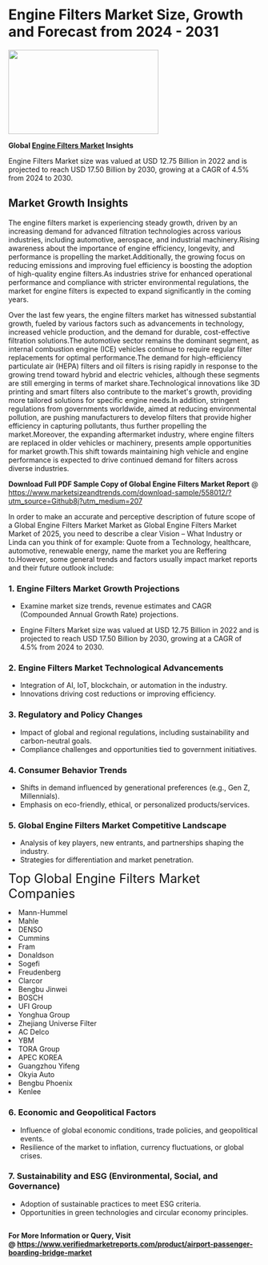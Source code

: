<H1>Engine Filters Market Size, Growth and Forecast from 2024 - 2031</H1><img class="aligncenter size-medium wp-image-584254" src="https://thirdeyenews.in/wp-content/uploads/2024/09/Global-Market-Research-300x168.jpeg" alt="" width="300" height="168" /><p><strong>Global&nbsp;<a href="https://www.marketsizeandtrends.com/download-sample/558012/?utm_source=Github8j?utm_medium=207">Engine Filters Market</a> Insights</strong></p><p>Engine Filters Market size was valued at USD 12.75 Billion in 2022 and is projected to reach USD 17.50 Billion by 2030, growing at a CAGR of 4.5% from 2024 to 2030.</p><p><h2>Market Growth Insights</h2> <p>The engine filters market is experiencing steady growth, driven by an increasing demand for advanced filtration technologies across various industries, including automotive, aerospace, and industrial machinery.Rising awareness about the importance of engine efficiency, longevity, and performance is propelling the market.Additionally, the growing focus on reducing emissions and improving fuel efficiency is boosting the adoption of high-quality engine filters.As industries strive for enhanced operational performance and compliance with stricter environmental regulations, the market for engine filters is expected to expand significantly in the coming years.</p> <p>Over the last few years, the engine filters market has witnessed substantial growth, fueled by various factors such as advancements in technology, increased vehicle production, and the demand for durable, cost-effective filtration solutions.The automotive sector remains the dominant segment, as internal combustion engine (ICE) vehicles continue to require regular filter replacements for optimal performance.The demand for high-efficiency particulate air (HEPA) filters and oil filters is rising rapidly in response to the growing trend toward hybrid and electric vehicles, although these segments are still emerging in terms of market share.Technological innovations like 3D printing and smart filters also contribute to the market's growth, providing more tailored solutions for specific engine needs.In addition, stringent regulations from governments worldwide, aimed at reducing environmental pollution, are pushing manufacturers to develop filters that provide higher efficiency in capturing pollutants, thus further propelling the market.Moreover, the expanding aftermarket industry, where engine filters are replaced in older vehicles or machinery, presents ample opportunities for market growth.This shift towards maintaining high vehicle and engine performance is expected to drive continued demand for filters across diverse industries.</p><p><span class=""><strong>Download Full PDF Sample Copy of Global Engine Filters Market Report</strong> @ <a href="https://www.marketsizeandtrends.com/download-sample/558012/?utm_source=Github8j?utm_medium=207" target="_blank">https://www.marketsizeandtrends.com/download-sample/558012/?utm_source=Github8j?utm_medium=207</a></span></p><p>In order to make an accurate and perceptive description of future scope of a Global&nbsp;Engine Filters Market Market as Global&nbsp;Engine Filters Market Market of 2025, you need to describe a clear Vision &ndash; What Industry or Linda can you think of for example: Quote from a Technology, healthcare, automotive, renewable energy, name the market you are Reffering to.However, some general trends and factors usually impact market reports and their future outlook include:</p><h3>1.&nbsp;<strong>Engine Filters Market Growth Projections</strong></h3><ul><li>Examine market size trends, revenue estimates and CAGR (Compounded Annual Growth Rate) projections.</li><li><p>Engine Filters Market size was valued at USD 12.75 Billion in 2022 and is projected to reach USD 17.50 Billion by 2030, growing at a CAGR of 4.5% from 2024 to 2030.</p></li></ul><h3>2.&nbsp;<strong>Engine Filters Market Technological Advancements</strong></h3><ul><li>Integration of AI, IoT, blockchain, or automation in the industry.</li><li>Innovations driving cost reductions or improving efficiency.</li></ul><h3>3.&nbsp;<strong>Regulatory and Policy Changes</strong></h3><ul><li>Impact of global and regional regulations, including sustainability and carbon-neutral goals.</li><li>Compliance challenges and opportunities tied to government initiatives.</li></ul><h3>4.&nbsp;<strong>Consumer Behavior Trends</strong></h3><ul><li>Shifts in demand influenced by generational preferences (e.g., Gen Z, Millennials).</li><li>Emphasis on eco-friendly, ethical, or personalized products/services.</li></ul><h3>5.&nbsp;<strong>Global Engine Filters Market Competitive Landscape</strong></h3><ul><li>Analysis of key players, new entrants, and partnerships shaping the industry.</li><li>Strategies for differentiation and market penetration.</li></ul><p data-pm-slice="1 1 []"><span style="color: inherit; font-family: inherit; font-size: 25px;">Top Global Engine Filters Market Companies</span></p><div class="" data-test-id=""><p><li>Mann-Hummel</li><li> Mahle</li><li> DENSO</li><li> Cummins</li><li> Fram</li><li> Donaldson</li><li> Sogefi</li><li> Freudenberg</li><li> Clarcor</li><li> Bengbu Jinwei</li><li> BOSCH</li><li> UFI Group</li><li> Yonghua Group</li><li> Zhejiang Universe Filter</li><li> AC Delco</li><li> YBM</li><li> TORA Group</li><li> APEC KOREA</li><li> Guangzhou Yifeng</li><li> Okyia Auto</li><li> Bengbu Phoenix</li><li> Kenlee</li></p></div><h3>6.&nbsp;<strong>Economic and Geopolitical Factors</strong></h3><ul><li>Influence of global economic conditions, trade policies, and geopolitical events.</li><li>Resilience of the market to inflation, currency fluctuations, or global crises.</li></ul><h3>7.&nbsp;<strong>Sustainability and ESG (Environmental, Social, and Governance)</strong></h3><ul><li>Adoption of sustainable practices to meet ESG criteria.</li><li>Opportunities in green technologies and circular economy principles.</li></ul><h2><strong style="font-size: 14px;">For More Information or Query, Visit @&nbsp;</strong><a style="background-color: #ffffff; font-size: 14px;" href="https://www.marketsizeandtrends.com/report/engine-filters-market/" target="_blank">https://www.verifiedmarketreports.com/product/airport-passenger-boarding-bridge-market</a></h2>